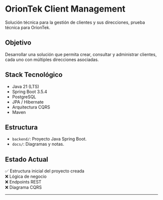 # OrionTek Client Management

Solución técnica para la gestión de clientes y sus direcciones, prueba técnica para OrionTek.

## Objetivo

Desarrollar una solución que permita crear, consultar y administrar clientes, cada uno con múltiples direcciones asociadas.

## Stack Tecnológico

- Java 21 (LTS)
- Spring Boot 3.5.4
- PostgreSQL
- JPA / Hibernate
- Arquitectura CQRS
- Maven

## Estructura

- `backend/`: Proyecto Java Spring Boot.
- `docs/`: Diagramas y notas.

## Estado Actual

✅ Estructura inicial del proyecto creada  
❌ Lógica de negocio  
❌ Endpoints REST  
❌ Diagrama CQRS 

---

